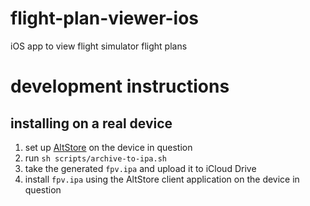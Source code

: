 # flight-plan-viewer-ios
iOS app to view flight simulator flight plans

# development instructions

## installing on a real device
1. set up [AltStore](https://altstore.io/) on the device in question
2. run `sh scripts/archive-to-ipa.sh`
3. take the generated `fpv.ipa` and upload it to iCloud Drive
4. install `fpv.ipa` using the AltStore client application on the device in question
